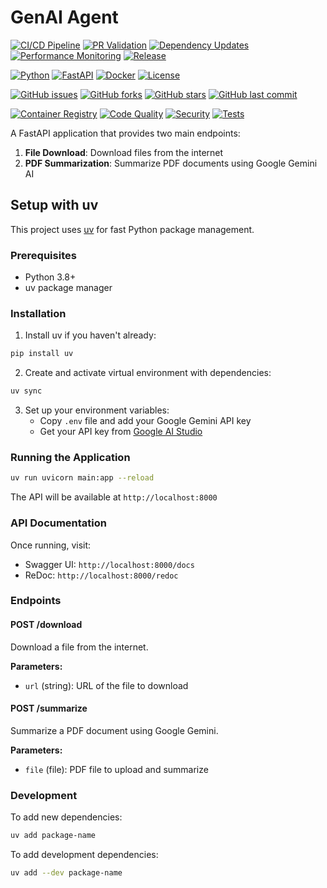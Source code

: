 # GenAI Agent

[![CI/CD Pipeline](https://github.com/rjdinis-nos/genai-agent/actions/workflows/ci.yml/badge.svg)](https://github.com/rjdinis-nos/genai-agent/actions/workflows/ci.yml)
[![PR Validation](https://github.com/rjdinis-nos/genai-agent/actions/workflows/pr-validation.yml/badge.svg)](https://github.com/rjdinis-nos/genai-agent/actions/workflows/pr-validation.yml)
[![Dependency Updates](https://github.com/rjdinis-nos/genai-agent/actions/workflows/dependency-update.yml/badge.svg)](https://github.com/rjdinis-nos/genai-agent/actions/workflows/dependency-update.yml)
[![Performance Monitoring](https://github.com/rjdinis-nos/genai-agent/actions/workflows/performance.yml/badge.svg)](https://github.com/rjdinis-nos/genai-agent/actions/workflows/performance.yml)
[![Release](https://github.com/rjdinis-nos/genai-agent/actions/workflows/release.yml/badge.svg)](https://github.com/rjdinis-nos/genai-agent/actions/workflows/release.yml)

[![Python](https://img.shields.io/badge/python-3.11+-blue.svg)](https://www.python.org/downloads/)
[![FastAPI](https://img.shields.io/badge/FastAPI-0.104+-green.svg)](https://fastapi.tiangolo.com/)
[![Docker](https://img.shields.io/badge/docker-%230db7ed.svg?logo=docker&logoColor=white)](https://www.docker.com/)
[![License](https://img.shields.io/badge/license-MIT-blue.svg)](LICENSE)

[![GitHub issues](https://img.shields.io/github/issues/rjdinis-nos/genai-agent)](https://github.com/rjdinis-nos/genai-agent/issues)
[![GitHub forks](https://img.shields.io/github/forks/rjdinis-nos/genai-agent)](https://github.com/rjdinis-nos/genai-agent/network)
[![GitHub stars](https://img.shields.io/github/stars/rjdinis-nos/genai-agent)](https://github.com/rjdinis-nos/genai-agent/stargazers)
[![GitHub last commit](https://img.shields.io/github/last-commit/rjdinis-nos/genai-agent)](https://github.com/rjdinis-nos/genai-agent/commits/main)

[![Container Registry](https://img.shields.io/badge/ghcr.io-genai--agent-blue?logo=github)](https://github.com/rjdinis-nos/genai-agent/pkgs/container/genai-agent)
[![Code Quality](https://img.shields.io/badge/code%20quality-A+-brightgreen)](https://github.com/rjdinis-nos/genai-agent)
[![Security](https://img.shields.io/badge/security-scanned-green?logo=github)](https://github.com/rjdinis-nos/genai-agent/security)
[![Tests](https://img.shields.io/badge/tests-14%20passing-brightgreen)](https://github.com/rjdinis-nos/genai-agent/actions)

A FastAPI application that provides two main endpoints:
1. **File Download**: Download files from the internet
2. **PDF Summarization**: Summarize PDF documents using Google Gemini AI

## Setup with uv

This project uses [uv](https://github.com/astral-sh/uv) for fast Python package management.

### Prerequisites
- Python 3.8+
- uv package manager

### Installation

1. Install uv if you haven't already:
```bash
pip install uv
```

2. Create and activate virtual environment with dependencies:
```bash
uv sync
```

3. Set up your environment variables:
   - Copy `.env` file and add your Google Gemini API key
   - Get your API key from [Google AI Studio](https://makersuite.google.com/app/apikey)

### Running the Application

```bash
uv run uvicorn main:app --reload
```

The API will be available at `http://localhost:8000`

### API Documentation

Once running, visit:
- Swagger UI: `http://localhost:8000/docs`
- ReDoc: `http://localhost:8000/redoc`

### Endpoints

#### POST /download
Download a file from the internet.

**Parameters:**
- `url` (string): URL of the file to download

#### POST /summarize
Summarize a PDF document using Google Gemini.

**Parameters:**
- `file` (file): PDF file to upload and summarize

### Development

To add new dependencies:
```bash
uv add package-name
```

To add development dependencies:
```bash
uv add --dev package-name
```
